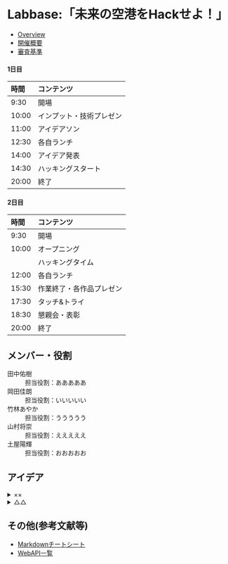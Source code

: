 # Labbase:「未来の空港をHackせよ！」
* [Overview]
* [開催概要]
* [審査基準]

#### 1日目
| 時間 | コンテンツ |
|:-----------|:------------|
| 9:30       | 開場         |
| 10:00      | インプット・技術プレゼン|
| 11:00      | アイデアソン|
| 12:30      | 各自ランチ|
| 14:00      | アイデア発表|
| 14:30      | ハッキングスタート|
| 20:00      | 終了|

#### 2日目
| 時間 | コンテンツ |
|:-----------|:------------|
| 9:30       | 開場         |
| 10:00      | オープニング|
|      | ハッキングタイム|
| 12:00      | 各自ランチ|
| 15:30      | 作業終了・各作品プレゼン|
| 17:30      | タッチ&トライ|
| 18:30      | 懇親会・表彰|
| 20:00      | 終了|

## メンバー・役割
<dl>
  <dt>田中佑樹</dt>
  <dd>担当役割：あああああ</dd>
  <dt>岡田佳朗</dt>
  <dd>担当役割：いいいいい</dd>
  <dt>竹林あやか</dt>
  <dd>担当役割：ううううう</dd>
  <dt>山村将崇</dt>
  <dd>担当役割：えええええ</dd>
  <dt>土屋陽輝</dt>
  <dd>担当役割：おおおおお</dd>
</dl>

## アイデア
<details>
<summary>××</summary>
概要
</details>

<details>
<summary>△△</summary>
概要
</details>


## その他(参考文献等)
* [Markdownチートシート]
* [WebAPI一覧]


[Overview]:https://hackathon.we-are-ma.jp/hackfuture/#overview
[開催概要]:https://hackathon.we-are-ma.jp/hackfuture/#outline
[審査基準]:https://hackathon.we-are-ma.jp/hackfuture/#examination
[Markdownチートシート]:https://qiita.com/Qiita/items/c686397e4a0f4f11683d
[WebAPI一覧]:https://qiita.com/mikan3rd/items/ba4737023f08bb2ca161
